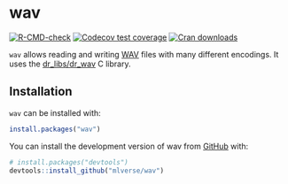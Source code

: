 
# wav

<!-- badges: start -->
[![R-CMD-check](https://github.com/mlverse/wav/actions/workflows/R-CMD-check.yaml/badge.svg)](https://github.com/mlverse/wav/actions/workflows/R-CMD-check.yaml)
[![Codecov test coverage](https://codecov.io/gh/mlverse/wav/branch/main/graph/badge.svg)](https://app.codecov.io/gh/mlverse/wav?branch=main)
[![Cran downloads](https://cranlogs.r-pkg.org/badges/last-month/wav)](https://cran.r-project.org/web/packages/wav/index.html)
<!-- badges: end -->

`wav` allows reading and writing [WAV](https://en.wikipedia.org/wiki/WAV) files with
many different encodings. It uses  the [dr_libs/dr_wav](https://github.com/mackron/dr_libs)
C library.

## Installation

`wav` can be installed with:

``` r
install.packages("wav")
```

You can install the development version of wav from [GitHub](https://github.com/) with:

``` r
# install.packages("devtools")
devtools::install_github("mlverse/wav")
```


